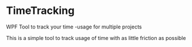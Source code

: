 # TimeTracking
WPF Tool to track your time -usage for multiple projects

This is a simple tool to track usage of time with as little friction as possible
